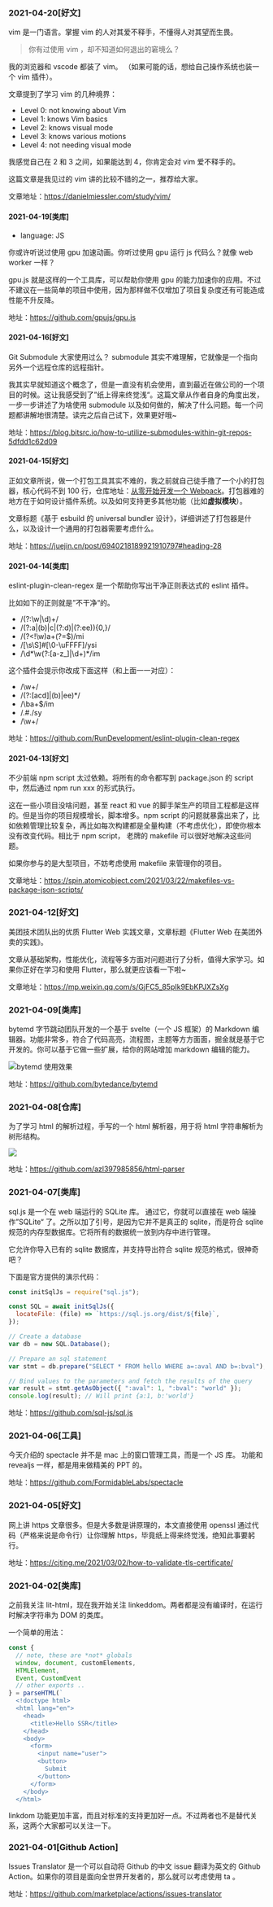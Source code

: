 ### 2021-04-20[好文]

vim 是一门语言。掌握 vim 的人对其爱不释手，不懂得人对其望而生畏。

> 你有过使用 vim ，却不知道如何退出的窘境么？

我的浏览器和 vscode 都装了 vim。 （如果可能的话，想给自己操作系统也装一个 vim 插件）。

文章提到了学习 vim 的几种境界：

- Level 0: not knowing about Vim
- Level 1: knows Vim basics
- Level 2: knows visual mode
- Level 3: knows various motions
- Level 4: not needing visual mode

我感觉自己在 2 和 3 之间，如果能达到 4，你肯定会对 vim 爱不释手的。

这篇文章是我见过的 vim 讲的比较不错的之一，推荐给大家。

文章地址：https://danielmiessler.com/study/vim/

#### 2021-04-19[类库]

- language: JS

你或许听说过使用 gpu 加速动画。你听过使用 gpu 运行 js 代码么？就像 web worker 一样？

gpu.js 就是这样的一个工具库，可以帮助你使用 gpu 的能力加速你的应用。不过不建议在一些简单的项目中使用，因为那样做不仅增加了项目复杂度还有可能造成性能不升反降。

地址：https://github.com/gpujs/gpu.js

#### 2021-04-16[好文]

Git Submodule 大家使用过么？ submodule 其实不难理解，它就像是一个指向另外一个远程仓库的远程指针。

我其实早就知道这个概念了，但是一直没有机会使用，直到最近在做公司的一个项目的时候。这让我感受到了”纸上得来终觉浅“。这篇文章从作者自身的角度出发，一步一步讲述了为啥使用 submodule 以及如何做的，解决了什么问题。每一个问题都讲解地很清楚。读完之后自己试下，效果更好哦~

地址：https://blog.bitsrc.io/how-to-utilize-submodules-within-git-repos-5dfdd1c62d09

#### 2021-04-15[好文]

正如文章所说，做一个打包工具其实不难的，我之前就自己徒手撸了一个小的打包器，核心代码不到 100 行，仓库地址：[从零开始开发一个 Webpack](https://github.com/azl397985856/mono-webpack)。打包器难的地方在于如何设计插件系统。以及如何支持更多其他功能（比如**虚拟模块**）。

文章标题《基于 esbuild 的 universal bundler 设计》，详细讲述了打包器是什么，以及设计一个通用的打包器需要考虑什么。

地址：https://juejin.cn/post/6940218189921910797#heading-28

#### 2021-04-14[类库]

eslint-plugin-clean-regex 是一个帮助你写出干净正则表达式的 eslint 插件。

比如如下的正则就是”不干净“的。

- /(?:\w|\d)+/
- /(?:a|(b)|c|(?:d)|(?:ee)){0,}/
- /(?<!\w)a+(?=$)/mi
- /[\s\S]#[\0-\uFFFF]/ysi
- /\d*\w(?:[a-z_]|\d+)*/im

这个插件会提示你改成下面这样（和上面一一对应）：

- /\w+/
- /(?:[acd]|(b)|ee)\*/
- /\ba+$/im
- /.#./sy
- /\w+/

地址：https://github.com/RunDevelopment/eslint-plugin-clean-regex

#### 2021-04-13[好文]

不少前端 npm script 太过依赖。将所有的命令都写到 package.json 的 script 中，然后通过 npm run xxx 的形式执行。

这在一些小项目没啥问题，甚至 react 和 vue 的脚手架生产的项目工程都是这样的。但是当你的项目规模增长，脚本增多。npm script 的问题就暴露出来了，比如依赖管理比较复杂，再比如每次构建都是全量构建（不考虑优化），即使你根本没有改变代码。相比于 npm script， 老牌的 makefile 可以很好地解决这些问题。

如果你参与的是大型项目，不妨考虑使用 makefile 来管理你的项目。

文章地址：https://spin.atomicobject.com/2021/03/22/makefiles-vs-package-json-scripts/

### 2021-04-12[好文]

美团技术团队出的优质 Flutter Web 实践文章，文章标题《Flutter Web 在美团外卖的实践》。

文章从基础架构，性能优化，流程等多方面对问题进行了分析，值得大家学习。如果你正好在学习和使用 Flutter，那么就更应该看一下啦~

文章地址：https://mp.weixin.qq.com/s/GjFC5_85pIk9EbKPJXZsXg

### 2021-04-09[类库]

bytemd 字节跳动团队开发的一个基于 svelte（一个 JS 框架）的 Markdown 编辑器。功能非常多，符合了代码高亮，流程图，主题等方方面面，掘金就是基于它开发的。你可以基于它做一些扩展，给你的网站增加 markdown 编辑的能力。

![bytemd 使用效果](https://tva1.sinaimg.cn/large/008eGmZEly1gow93ij9a7j30xx0mrtdj.jpg)

地址：https://github.com/bytedance/bytemd

### 2021-04-08[仓库]

为了学习 html 的解析过程，手写的一个 html 解析器，用于将 html 字符串解析为树形结构。

![](https://tva1.sinaimg.cn/large/008eGmZEly1gov8qo72gjj30q10n2wh2.jpg)

地址：https://github.com/azl397985856/html-parser

### 2021-04-07[类库]

sql.js 是一个在 web 端运行的 SQLite 库。 通过它，你就可以直接在 web 端操作”SQLite“ 了。之所以加了引号，是因为它并不是真正的 sqlite，而是符合 sqlite 规范的内存型数据库。它将所有的数据统一放到内存中进行管理。

它允许你导入已有的 sqlite 数据库，并支持导出符合 sqlite 规范的格式，很神奇吧？

下面是官方提供的演示代码：

```js
const initSqlJs = require("sql.js");

const SQL = await initSqlJs({
  locateFile: (file) => `https://sql.js.org/dist/${file}`,
});

// Create a database
var db = new SQL.Database();

// Prepare an sql statement
var stmt = db.prepare("SELECT * FROM hello WHERE a=:aval AND b=:bval");

// Bind values to the parameters and fetch the results of the query
var result = stmt.getAsObject({ ":aval": 1, ":bval": "world" });
console.log(result); // Will print {a:1, b:'world'}
```

地址：https://github.com/sql-js/sql.js

### 2021-04-06[工具]

今天介绍的 spectacle 并不是 mac 上的窗口管理工具，而是一个 JS 库。 功能和 revealjs 一样，都是用来做精美的 PPT 的。

地址：https://github.com/FormidableLabs/spectacle

### 2021-04-05[好文]

网上讲 https 文章很多。但是大多数是讲原理的，本文直接使用 openssl 通过代码（严格来说是命令行）让你理解 https，毕竟纸上得来终觉浅，绝知此事要躬行。

地址：https://cjting.me/2021/03/02/how-to-validate-tls-certificate/

### 2021-04-02[类库]

之前我关注 lit-html，现在我开始关注 linkeddom。两者都是没有编译时，在运行时解决字符串为 DOM 的类库。

一个简单的用法：

```js
const {
  // note, these are *not* globals
  window, document, customElements,
  HTMLElement,
  Event, CustomEvent
  // other exports ..
} = parseHTML(`
  <!doctype html>
  <html lang="en">
    <head>
      <title>Hello SSR</title>
    </head>
    <body>
      <form>
        <input name="user">
        <button>
          Submit
        </button>
      </form>
    </body>
  </html>
```

linkdom 功能更加丰富，而且对标准的支持更加好一点。不过两者也不是替代关系，这两个大家都可以关注一下。

### 2021-04-01[Github Action]

Issues Translator 是一个可以自动将 Github 的中文 issue 翻译为英文的 Github Action。如果你的项目是面向全世界开发者的，那么就可以考虑使用 ta 。

地址：https://github.com/marketplace/actions/issues-translator
